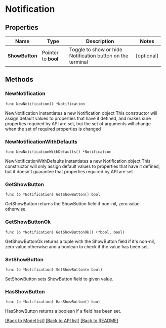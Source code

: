 # Notification

## Properties

Name | Type | Description | Notes
------------ | ------------- | ------------- | -------------
**ShowButton** | Pointer to **bool** | Toggle to show or hide Notification button on the terminal | [optional] 

## Methods

### NewNotification

`func NewNotification() *Notification`

NewNotification instantiates a new Notification object
This constructor will assign default values to properties that have it defined,
and makes sure properties required by API are set, but the set of arguments
will change when the set of required properties is changed

### NewNotificationWithDefaults

`func NewNotificationWithDefaults() *Notification`

NewNotificationWithDefaults instantiates a new Notification object
This constructor will only assign default values to properties that have it defined,
but it doesn't guarantee that properties required by API are set

### GetShowButton

`func (o *Notification) GetShowButton() bool`

GetShowButton returns the ShowButton field if non-nil, zero value otherwise.

### GetShowButtonOk

`func (o *Notification) GetShowButtonOk() (*bool, bool)`

GetShowButtonOk returns a tuple with the ShowButton field if it's non-nil, zero value otherwise
and a boolean to check if the value has been set.

### SetShowButton

`func (o *Notification) SetShowButton(v bool)`

SetShowButton sets ShowButton field to given value.

### HasShowButton

`func (o *Notification) HasShowButton() bool`

HasShowButton returns a boolean if a field has been set.


[[Back to Model list]](../README.md#documentation-for-models) [[Back to API list]](../README.md#documentation-for-api-endpoints) [[Back to README]](../README.md)


